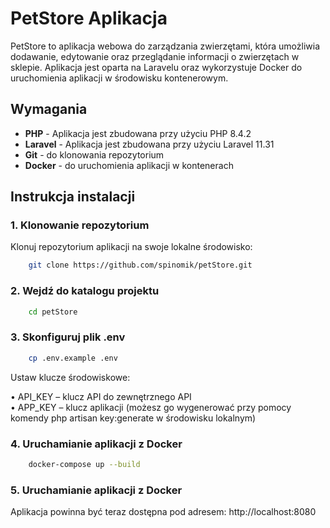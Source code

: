 # PetStore Aplikacja

PetStore to aplikacja webowa do zarządzania zwierzętami, która umożliwia dodawanie, edytowanie oraz przeglądanie informacji o zwierzętach w sklepie. Aplikacja jest oparta na Laravelu oraz wykorzystuje Docker do uruchomienia aplikacji w środowisku kontenerowym.

## Wymagania

-   **PHP** - Aplikacja jest zbudowana przy użyciu PHP 8.4.2
-   **Laravel** - Aplikacja jest zbudowana przy użyciu Laravel 11.31
-   **Git** - do klonowania repozytorium
-   **Docker** - do uruchomienia aplikacji w kontenerach

## Instrukcja instalacji

### 1. Klonowanie repozytorium

Klonuj repozytorium aplikacji na swoje lokalne środowisko:

```bash
    git clone https://github.com/spinomik/petStore.git
```

### 2. Wejdź do katalogu projektu

```bash
    cd petStore
```

### 3. Skonfiguruj plik .env

```bash
    cp .env.example .env
```

Ustaw klucze środowiskowe:

• API_KEY – klucz API do zewnętrznego API  
• APP_KEY – klucz aplikacji (możesz go wygenerować przy pomocy komendy php artisan key:generate w środowisku lokalnym)

### 4. Uruchamianie aplikacji z Docker

```bash
    docker-compose up --build
```

### 5. Uruchamianie aplikacji z Docker

Aplikacja powinna być teraz dostępna pod adresem: http://localhost:8080
